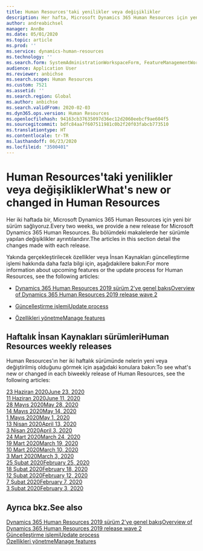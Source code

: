 ```yaml
---
title: Human Resources'taki yenilikler veya değişiklikler
description: Her hafta, Microsoft Dynamics 365 Human Resources için yeni bir sürüm sağlıyoruz. Burada listelenen makalelerde her hafta yapılan değişiklikler ayrıntılı şekilde açıklanır.
author: andreabichsel
manager: AnnBe
ms.date: 05/01/2020
ms.topic: article
ms.prod: ''
ms.service: dynamics-human-resources
ms.technology: ''
ms.search.form: SystemAdministrationWorkspaceForm, FeatureManagementWorkspace
audience: Application User
ms.reviewer: anbichse
ms.search.scope: Human Resources
ms.custom: 7521
ms.assetid: ''
ms.search.region: Global
ms.author: anbichse
ms.search.validFrom: 2020-02-03
ms.dyn365.ops.version: Human Resources
ms.openlocfilehash: 94163cb37635097d36ec12d2060eebcf9ae604f5
ms.sourcegitcommit: bdfc84aa7f607511981c0b2f20f03fabcb773510
ms.translationtype: HT
ms.contentlocale: tr-TR
ms.lasthandoff: 06/23/2020
ms.locfileid: "3500401"
---
```

# <a name="whats-new-or-changed-in-human-resources"></a><span data-ttu-id="932e5-104">Human Resources'taki yenilikler veya değişiklikler</span><span class="sxs-lookup"><span data-stu-id="932e5-104">What's new or changed in Human Resources</span></span>

<span data-ttu-id="932e5-105">Her iki haftada bir, Microsoft Dynamics 365 Human Resources için yeni bir sürüm sağlıyoruz.</span><span class="sxs-lookup"><span data-stu-id="932e5-105">Every two weeks, we provide a new release for Microsoft Dynamics 365 Human Resources.</span></span> <span data-ttu-id="932e5-106">Bu bölümdeki makalelerde her sürümle yapılan değişiklikler ayrıntılandırır.</span><span class="sxs-lookup"><span data-stu-id="932e5-106">The articles in this section detail the changes made with each release.</span></span>

<span data-ttu-id="932e5-107">Yakında gerçekleştirilecek özellikler veya İnsan Kaynakları güncelleştirme işlemi hakkında daha fazla bilgi için, aşağıdakilere bakın:</span><span class="sxs-lookup"><span data-stu-id="932e5-107">For more information about upcoming features or the update process for Human Resources, see the following articles:</span></span>

- [<span data-ttu-id="932e5-108">Dynamics 365 Human Resources 2019 sürüm 2'ye genel bakış</span><span class="sxs-lookup"><span data-stu-id="932e5-108">Overview of Dynamics 365 Human Resources 2019 release wave 2</span></span>](https://docs.microsoft.com/dynamics365-release-plan/2019wave2/dynamics365-human-resources/)

- [<span data-ttu-id="932e5-109">Güncelleştirme işlemi</span><span class="sxs-lookup"><span data-stu-id="932e5-109">Update process</span></span>](hr-admin-setup-update-process.md)

- [<span data-ttu-id="932e5-110">Özellikleri yönetme</span><span class="sxs-lookup"><span data-stu-id="932e5-110">Manage features</span></span>](hr-admin-manage-features.md)

## <a name="human-resources-weekly-releases"></a><span data-ttu-id="932e5-111">Haftalık İnsan Kaynakları sürümleri</span><span class="sxs-lookup"><span data-stu-id="932e5-111">Human Resources weekly releases</span></span>

<span data-ttu-id="932e5-112">Human Resources'ın her iki haftalık sürümünde nelerin yeni veya değiştirilmiş olduğunu görmek için aşağıdaki konulara bakın:</span><span class="sxs-lookup"><span data-stu-id="932e5-112">To see what's new or changed in each biweekly release of Human Resources, see the following articles:</span></span>

[<span data-ttu-id="932e5-113">23 Haziran 2020</span><span class="sxs-lookup"><span data-stu-id="932e5-113">June 23, 2020</span></span>](hr-whats-new-2020-06-23.md)</br>
[<span data-ttu-id="932e5-114">11 Haziran 2020</span><span class="sxs-lookup"><span data-stu-id="932e5-114">June 11, 2020</span></span>](hr-whats-new-2020-06-11.md)</br>
[<span data-ttu-id="932e5-115">28 Mayıs 2020</span><span class="sxs-lookup"><span data-stu-id="932e5-115">May 28, 2020</span></span>](hr-whats-new-2020-05-28.md)</br>
[<span data-ttu-id="932e5-116">14 Mayıs 2020</span><span class="sxs-lookup"><span data-stu-id="932e5-116">May 14, 2020</span></span>](hr-whats-new-2020-05-14.md)</br>
[<span data-ttu-id="932e5-117">1 Mayıs 2020</span><span class="sxs-lookup"><span data-stu-id="932e5-117">May 1, 2020</span></span>](hr-whats-new-2020-05-01.md)</br>
[<span data-ttu-id="932e5-118">13 Nisan 2020</span><span class="sxs-lookup"><span data-stu-id="932e5-118">April 13, 2020</span></span>](hr-whats-new-2020-04-13.md)</br>
[<span data-ttu-id="932e5-119">3 Nisan 2020</span><span class="sxs-lookup"><span data-stu-id="932e5-119">April 3, 2020</span></span>](hr-whats-new-2020-04-03.md)</br>
[<span data-ttu-id="932e5-120">24 Mart 2020</span><span class="sxs-lookup"><span data-stu-id="932e5-120">March 24, 2020</span></span>](hr-whats-new-2020-03-24.md)</br>
[<span data-ttu-id="932e5-121">19 Mart 2020</span><span class="sxs-lookup"><span data-stu-id="932e5-121">March 19, 2020</span></span>](hr-whats-new-2020-03-19.md)</br>
[<span data-ttu-id="932e5-122">10 Mart 2020</span><span class="sxs-lookup"><span data-stu-id="932e5-122">March 10, 2020</span></span>](hr-whats-new-2020-03-10.md)</br>
[<span data-ttu-id="932e5-123">3 Mart 2020</span><span class="sxs-lookup"><span data-stu-id="932e5-123">March 3, 2020</span></span>](hr-whats-new-2020-03-03.md)</br>
[<span data-ttu-id="932e5-124">25 Şubat 2020</span><span class="sxs-lookup"><span data-stu-id="932e5-124">February 25, 2020</span></span>](hr-whats-new-2020-02-25.md)</br>
[<span data-ttu-id="932e5-125">18 Şubat 2020</span><span class="sxs-lookup"><span data-stu-id="932e5-125">February 18, 2020</span></span>](hr-whats-new-2020-02-18.md)</br>
[<span data-ttu-id="932e5-126">12 Şubat 2020</span><span class="sxs-lookup"><span data-stu-id="932e5-126">February 12, 2020</span></span>](hr-whats-new-2020-02-12.md)</br>
[<span data-ttu-id="932e5-127">7 Şubat 2020</span><span class="sxs-lookup"><span data-stu-id="932e5-127">February 7, 2020</span></span>](hr-whats-new-2020-02-07.md)</br>
[<span data-ttu-id="932e5-128">3 Şubat 2020</span><span class="sxs-lookup"><span data-stu-id="932e5-128">February 3, 2020</span></span>](hr-whats-new-2020-02-03.md)

## <a name="see-also"></a><span data-ttu-id="932e5-129">Ayrıca bkz.</span><span class="sxs-lookup"><span data-stu-id="932e5-129">See also</span></span>

[<span data-ttu-id="932e5-130">Dynamics 365 Human Resources 2019 sürüm 2'ye genel bakış</span><span class="sxs-lookup"><span data-stu-id="932e5-130">Overview of Dynamics 365 Human Resources 2019 release wave 2</span></span>](https://docs.microsoft.com/dynamics365-release-plan/2019wave2/dynamics365-human-resources/)</br>
[<span data-ttu-id="932e5-131">Güncelleştirme işlemi</span><span class="sxs-lookup"><span data-stu-id="932e5-131">Update process</span></span>](hr-admin-setup-update-process.md)</br>
[<span data-ttu-id="932e5-132">Özellikleri yönetme</span><span class="sxs-lookup"><span data-stu-id="932e5-132">Manage features</span></span>](hr-admin-manage-features.md)
